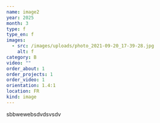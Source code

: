 ```yaml
---
name: image2
year: 2025
month: 3
type: f
type_en: f
images:
  - src: /images/uploads/photo_2021-09-20_17-39-28.jpg
    alt: f
category: B
video: ""
order_about: 1
order_projects: 1
order_video: 1
orientation: 1.4:1
location: FR
kind: image
---
```

sbbwewebsdvdsvsdv
